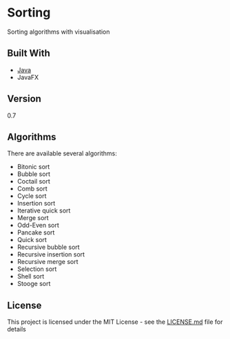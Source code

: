 # Sorting
Sorting algorithms with visualisation


## Built With

* [Java](https://java.com/)
* JavaFX

## Version

0.7

## Algorithms

There are available several algorithms:
* Bitonic sort
* Bubble sort
* Coctail sort
* Comb sort
* Cycle sort
* Insertion sort
* Iterative quick sort
* Merge sort
* Odd-Even sort
* Pancake sort
* Quick sort
* Recursive bubble sort
* Recursive insertion sort
* Recursive merge sort
* Selection sort
* Shell sort
* Stooge sort

## License

This project is licensed under the MIT License - see the [LICENSE.md](LICENSE) file for details

